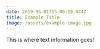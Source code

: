 ```yaml
---
date: 2019-06-01T15:00:19.044Z
title: Example Title
image: /assets/example-image.jpg
---
```


This is where text information goes!
